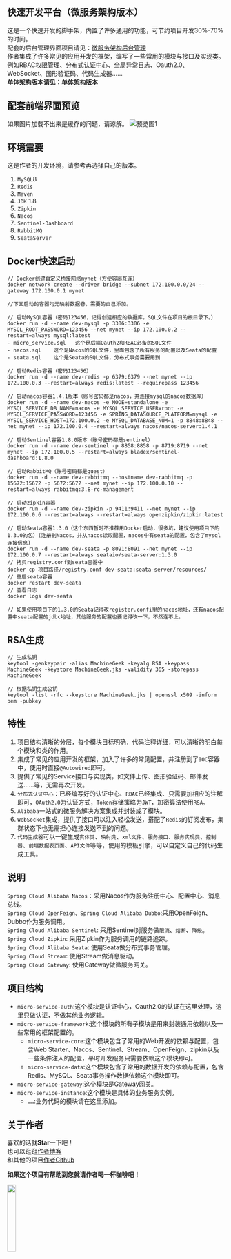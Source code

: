 ## 快速开发平台（微服务架构版本）
这是一个快速开发的脚手架，内置了许多通用的功能，可节约项目开发30%-70%的时间。   
配套的后台管理界面项目请见：[微服务架构后台管理](https://github.com/QQ794763733/micro-service-backend)  
作者集成了许多常见的应用开发的框架，编写了一些常用的模块与接口及实现类。    
例如RBAC权限管理、分布式认证中心、全局异常日志、Oauth2.0、WebSocket、图形验证码、代码生成器……  
**单体架构版本请见：[单体架构版本](https://github.com/QQ794763733/machine-geek)**
## 配套前端界面预览
如果图片加载不出来是缓存的问题，请谅解。
![预览图1](https://store.machine-geek.cn/0043.png)
## 环境需要
这是作者的开发环境，请参考再选择自己的版本。
1. `MySQL`8
2. `Redis`
3. `Maven`
4. `JDK` 1.8
5. `Zipkin`
6. `Nacos`
7. `Sentinel-Dashboard`
8. `RabbitMQ`
9. `SeataServer`
## Docker快速启动
```terminal
// Docker创建自定义桥接网络mynet（方便容器互连）
docker network create --driver bridge --subnet 172.100.0.0/24 --gateway 172.100.0.1 mynet

//下面启动的容器均无映射数据卷，需要的自己添加。

// 启动MySQL容器（密码123456，记得创建相应的数据库，SQL文件在项目的根目录下。）
docker run -d --name dev-mysql -p 3306:3306 -e MYSQL_ROOT_PASSWORD=123456 --net mynet --ip 172.100.0.2 --restart=always mysql:latest
- micro_service.sql   这个是后端Oauth2和RBAC必备的SQL文件
- nacos.sql    这个是Nacos的SQL文件，里面包含了所有服务的配置以及Seata的配置
- seata.sql    这个是Seata的SQL文件，分布式事务需要用到

// 启动Redis容器（密码123456）
docker run -d --name dev-redis -p 6379:6379 --net mynet --ip 172.100.0.3 --restart=always redis:latest --requirepass 123456

// 启动nacos容器1.4.1版本（账号密码都是nacos，并连接mysql的nacos数据库）
docker run -d --name dev-nacos -e MODE=standalone -e MYSQL_SERVICE_DB_NAME=nacos -e MYSQL_SERVICE_USER=root -e MYSQL_SERVICE_PASSWORD=123456 -e SPRING_DATASOURCE_PLATFORM=mysql -e MYSQL_SERVICE_HOST=172.100.0.2 -e MYSQL_DATABASE_NUM=1 -p 8848:8848 --net mynet --ip 172.100.0.4 --restart=always nacos/nacos-server:1.4.1

// 启动Sentinel容器1.8.0版本（账号密码都是sentinel）
docker run -d --name dev-sentinel -p 8858:8858 -p 8719:8719 --net mynet --ip 172.100.0.5 --restart=always bladex/sentinel-dashboard:1.8.0

// 启动RabbitMQ（账号密码都是guest）
docker run -d --name dev-rabbitmq --hostname dev-rabbitmq -p 15672:15672 -p 5672:5672 --net mynet --ip 172.100.0.10 --restart=always rabbitmq:3.8-rc-management

// 启动zipkin容器
docker run -d --name dev-zipkin -p 9411:9411 --net mynet --ip 172.100.0.6 --restart=always --restart=always openzipkin/zipkin:latest

// 启动Seata容器1.3.0（这个东西暂时不推荐用Docker启动，很多坑，建议使用项目下的1.3.0的包）(注册到Nacos，并从nacos读取配置，nacos中有seata的配置，包含了mysql连接信息)
docker run -d --name dev-seata -p 8091:8091 --net mynet --ip 172.100.0.7 --restart=always seataio/seata-server:1.3.0
// 拷贝registry.conf到seata容器中
docker cp 项目路径/registry.conf dev-seata:seata-server/resources/
// 重启seata容器
docker restart dev-seata
// 查看日志
docker logs dev-seata

// 如果使用项目下的1.3.0的Seata记得改register.confi里的nacos地址，还有nacos配置中seata配置的jdbc地址，其他服务的配置也要记得改一下，不然连不上。
```
## RSA生成
```terminal
// 生成私钥
keytool -genkeypair -alias MachineGeek -keyalg RSA -keypass MachineGeek -keystore MachineGeek.jks -validity 365 -storepass MachineGeek

// 根据私钥生成公钥
keytool -list -rfc --keystore MachineGeek.jks | openssl x509 -inform pem -pubkey
```
## 特性
1. 项目结构清晰的分层，每个模块目标明确，代码注释详细，可以清晰的明白每个模块和类的作用。
2. 集成了常见的应用开发的框架，加入了许多的常见配置，并注册到了`IOC`容器中，使用时直接`@Autowired`即可。
3. 提供了常见的Service接口与实现类，如文件上传、图形验证码、邮件发送……等，无需再次开发。
4. `分布式认证中心`：已经编写好的认证中心、`RBAC`已经集成、只需要加相应的注解即可，`OAuth2.0`为认证方式，`Token`存储策略为`JWT`，加密算法使用`RSA`。
5. `Alibaba`一站式的微服务解决方案集成并封装成了模块。
6. `WebSocket`集成，提供了接口可以注入轻松发送，搭配了`Redis`的订阅发布，集群状态下也无需担心连接发送不到的问题。
7. `代码生成器`可以一键生成`实体类`、`映射类`、`xml文件`、`服务接口`、`服务实现类`、`控制器`、`前端数据表页面`、`API文件`等等，使用的模板引擎，可以自定义自己的代码生成工具。
## 说明
`Spring Cloud Alibaba Nacos`：采用Nacos作为服务注册中心、配置中心、消息总线。  
`Spring Cloud OpenFeign、Spring Cloud Alibaba Dubbo`:采用OpenFeign、Dubbo作为服务调用。  
`Spring Cloud Alibaba Sentinel`: 采用Sentinel对服务做`限流`、`熔断`、`降级`。  
`Spring Cloud Zipkin`: 采用Zipkin作为服务调用的链路追踪。  
`Spring Cloud Alibaba Seata`: 使用Seata做分布式事务管理。  
`Spring Cloud Stream`: 使用Stream做消息驱动。  
`Spring Cloud Gateway`: 使用Gateway做微服务网关。
## 项目结构
* `micro-service-auth`:这个模块是认证中心，Oauth2.0的认证在这里处理，这里只做认证，不做其他业务逻辑。
* `micro-service-framework`:这个模块的所有子模块是用来封装通用依赖以及一些常用的框架配置的。  
  * `micro-service-core`:这个模块包含了常用的Web开发的依赖与配置，包含Web Starter、Nacos、Sentinel、Stream、OpenFeign、zipkin以及一些条件注入的配置，平时开发服务只需要依赖这个模块即可。
  * `micro-service-data`:这个模块包含了常用的数据开发的依赖与配置，包含Redis、MySQL、Seata事务操作数据依赖这个模块即可。
* `micro-service-gateway`:这个模块是Gateway网关。
* `micro-service-instance`:这个模块是具体的业务服务实例。  
  * `……`:业务代码的模块请在这里添加。

## 关于作者
喜欢的话就**Star**一下吧！  
也可以逛逛[作者博客](http://blog.machine-geek.cn/)  
和其他的项目[作者Github](https://github.com/QQ794763733)

**如果这个项目有帮助到您就请作者喝一杯咖啡吧！**

<img src="https://store.machine-geek.cn/0012.jpg" width="20%"/>